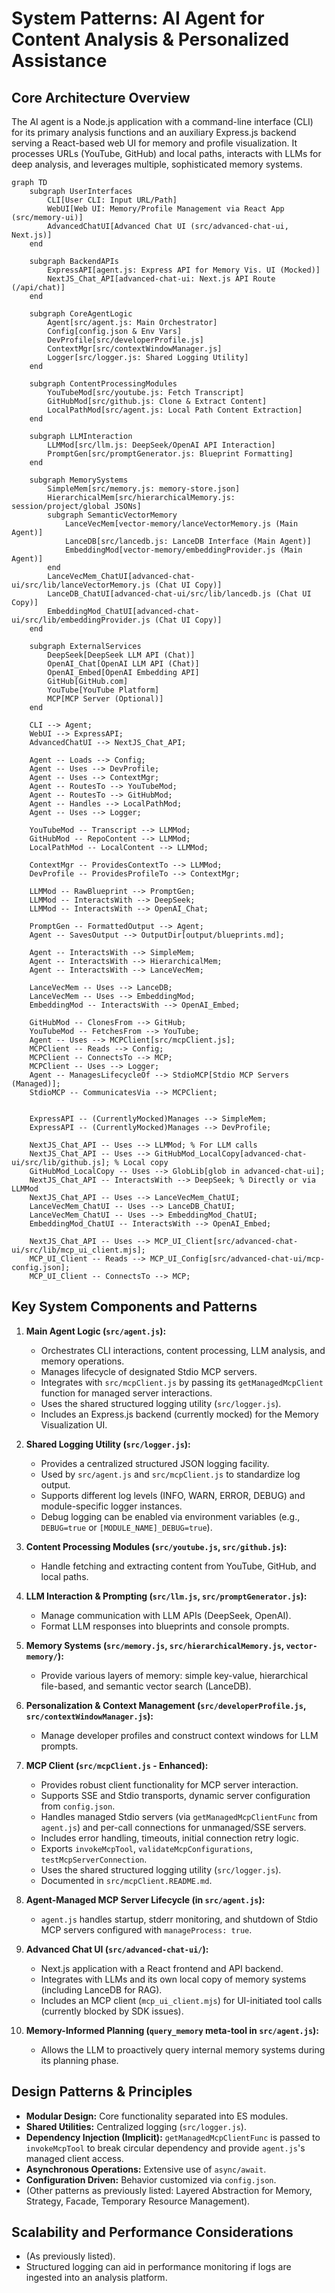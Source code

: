 # System Patterns: AI Agent for Content Analysis & Personalized Assistance

## Core Architecture Overview
The AI agent is a Node.js application with a command-line interface (CLI) for its primary analysis functions and an auxiliary Express.js backend serving a React-based web UI for memory and profile visualization. It processes URLs (YouTube, GitHub) and local paths, interacts with LLMs for deep analysis, and leverages multiple, sophisticated memory systems.

```mermaid
graph TD
    subgraph UserInterfaces
        CLI[User CLI: Input URL/Path]
        WebUI[Web UI: Memory/Profile Management via React App (src/memory-ui)]
        AdvancedChatUI[Advanced Chat UI (src/advanced-chat-ui, Next.js)]
    end

    subgraph BackendAPIs
        ExpressAPI[agent.js: Express API for Memory Vis. UI (Mocked)]
        NextJS_Chat_API[advanced-chat-ui: Next.js API Route (/api/chat)]
    end

    subgraph CoreAgentLogic
        Agent[src/agent.js: Main Orchestrator]
        Config[config.json & Env Vars]
        DevProfile[src/developerProfile.js]
        ContextMgr[src/contextWindowManager.js]
        Logger[src/logger.js: Shared Logging Utility]
    end

    subgraph ContentProcessingModules
        YouTubeMod[src/youtube.js: Fetch Transcript]
        GitHubMod[src/github.js: Clone & Extract Content]
        LocalPathMod[src/agent.js: Local Path Content Extraction]
    end

    subgraph LLMInteraction
        LLMMod[src/llm.js: DeepSeek/OpenAI API Interaction]
        PromptGen[src/promptGenerator.js: Blueprint Formatting]
    end

    subgraph MemorySystems
        SimpleMem[src/memory.js: memory-store.json]
        HierarchicalMem[src/hierarchicalMemory.js: session/project/global JSONs]
        subgraph SemanticVectorMemory
            LanceVecMem[vector-memory/lanceVectorMemory.js (Main Agent)]
            LanceDB[src/lancedb.js: LanceDB Interface (Main Agent)]
            EmbeddingMod[vector-memory/embeddingProvider.js (Main Agent)]
        end
        LanceVecMem_ChatUI[advanced-chat-ui/src/lib/lanceVectorMemory.js (Chat UI Copy)]
        LanceDB_ChatUI[advanced-chat-ui/src/lib/lancedb.js (Chat UI Copy)]
        EmbeddingMod_ChatUI[advanced-chat-ui/src/lib/embeddingProvider.js (Chat UI Copy)]
    end
    
    subgraph ExternalServices
        DeepSeek[DeepSeek LLM API (Chat)]
        OpenAI_Chat[OpenAI LLM API (Chat)]
        OpenAI_Embed[OpenAI Embedding API]
        GitHub[GitHub.com]
        YouTube[YouTube Platform]
        MCP[MCP Server (Optional)]
    end

    CLI --> Agent;
    WebUI --> ExpressAPI;
    AdvancedChatUI --> NextJS_Chat_API;
    
    Agent -- Loads --> Config;
    Agent -- Uses --> DevProfile;
    Agent -- Uses --> ContextMgr;
    Agent -- RoutesTo --> YouTubeMod;
    Agent -- RoutesTo --> GitHubMod;
    Agent -- Handles --> LocalPathMod;
    Agent -- Uses --> Logger;
    
    YouTubeMod -- Transcript --> LLMMod;
    GitHubMod -- RepoContent --> LLMMod;
    LocalPathMod -- LocalContent --> LLMMod;
    
    ContextMgr -- ProvidesContextTo --> LLMMod;
    DevProfile -- ProvidesProfileTo --> ContextMgr;
    
    LLMMod -- RawBlueprint --> PromptGen;
    LLMMod -- InteractsWith --> DeepSeek;
    LLMMod -- InteractsWith --> OpenAI_Chat;
    
    PromptGen -- FormattedOutput --> Agent;
    Agent -- SavesOutput --> OutputDir[output/blueprints.md];

    Agent -- InteractsWith --> SimpleMem;
    Agent -- InteractsWith --> HierarchicalMem;
    Agent -- InteractsWith --> LanceVecMem;
    
    LanceVecMem -- Uses --> LanceDB;
    LanceVecMem -- Uses --> EmbeddingMod;
    EmbeddingMod -- InteractsWith --> OpenAI_Embed;

    GitHubMod -- ClonesFrom --> GitHub;
    YouTubeMod -- FetchesFrom --> YouTube;
    Agent -- Uses --> MCPClient[src/mcpClient.js];
    MCPClient -- Reads --> Config;
    MCPClient -- ConnectsTo --> MCP;
    MCPClient -- Uses --> Logger;
    Agent -- ManagesLifecycleOf --> StdioMCP[Stdio MCP Servers (Managed)];
    StdioMCP -- CommunicatesVia --> MCPClient;


    ExpressAPI -- (CurrentlyMocked)Manages --> SimpleMem;
    ExpressAPI -- (CurrentlyMocked)Manages --> DevProfile;

    NextJS_Chat_API -- Uses --> LLMMod; % For LLM calls
    NextJS_Chat_API -- Uses --> GitHubMod_LocalCopy[advanced-chat-ui/src/lib/github.js]; % Local copy
    GitHubMod_LocalCopy -- Uses --> GlobLib[glob in advanced-chat-ui];
    NextJS_Chat_API -- InteractsWith --> DeepSeek; % Directly or via LLMMod
    NextJS_Chat_API -- Uses --> LanceVecMem_ChatUI;
    LanceVecMem_ChatUI -- Uses --> LanceDB_ChatUI;
    LanceVecMem_ChatUI -- Uses --> EmbeddingMod_ChatUI;
    EmbeddingMod_ChatUI -- InteractsWith --> OpenAI_Embed;

    NextJS_Chat_API -- Uses --> MCP_UI_Client[src/advanced-chat-ui/src/lib/mcp_ui_client.mjs];
    MCP_UI_Client -- Reads --> MCP_UI_Config[src/advanced-chat-ui/mcp-config.json];
    MCP_UI_Client -- ConnectsTo --> MCP;
```

## Key System Components and Patterns

1.  **Main Agent Logic (`src/agent.js`):**
    *   Orchestrates CLI interactions, content processing, LLM analysis, and memory operations.
    *   Manages lifecycle of designated Stdio MCP servers.
    *   Integrates with `src/mcpClient.js` by passing its `getManagedMcpClient` function for managed server interactions.
    *   Uses the shared structured logging utility (`src/logger.js`).
    *   Includes an Express.js backend (currently mocked) for the Memory Visualization UI.

2.  **Shared Logging Utility (`src/logger.js`):**
    *   Provides a centralized structured JSON logging facility.
    *   Used by `src/agent.js` and `src/mcpClient.js` to standardize log output.
    *   Supports different log levels (INFO, WARN, ERROR, DEBUG) and module-specific logger instances.
    *   Debug logging can be enabled via environment variables (e.g., `DEBUG=true` or `[MODULE_NAME]_DEBUG=true`).

3.  **Content Processing Modules (`src/youtube.js`, `src/github.js`):**
    *   Handle fetching and extracting content from YouTube, GitHub, and local paths.

4.  **LLM Interaction & Prompting (`src/llm.js`, `src/promptGenerator.js`):**
    *   Manage communication with LLM APIs (DeepSeek, OpenAI).
    *   Format LLM responses into blueprints and console prompts.

5.  **Memory Systems (`src/memory.js`, `src/hierarchicalMemory.js`, `vector-memory/`):**
    *   Provide various layers of memory: simple key-value, hierarchical file-based, and semantic vector search (LanceDB).

6.  **Personalization & Context Management (`src/developerProfile.js`, `src/contextWindowManager.js`):**
    *   Manage developer profiles and construct context windows for LLM prompts.

7.  **MCP Client (`src/mcpClient.js` - Enhanced):**
    *   Provides robust client functionality for MCP server interaction.
    *   Supports SSE and Stdio transports, dynamic server configuration from `config.json`.
    *   Handles managed Stdio servers (via `getManagedMcpClientFunc` from `agent.js`) and per-call connections for unmanaged/SSE servers.
    *   Includes error handling, timeouts, initial connection retry logic.
    *   Exports `invokeMcpTool`, `validateMcpConfigurations`, `testMcpServerConnection`.
    *   Uses the shared structured logging utility (`src/logger.js`).
    *   Documented in `src/mcpClient.README.md`.

8.  **Agent-Managed MCP Server Lifecycle (in `src/agent.js`):**
    *   `agent.js` handles startup, stderr monitoring, and shutdown of Stdio MCP servers configured with `manageProcess: true`.

9.  **Advanced Chat UI (`src/advanced-chat-ui/`):**
    *   Next.js application with a React frontend and API backend.
    *   Integrates with LLMs and its own local copy of memory systems (including LanceDB for RAG).
    *   Includes an MCP client (`mcp_ui_client.mjs`) for UI-initiated tool calls (currently blocked by SDK issues).

10. **Memory-Informed Planning (`query_memory` meta-tool in `src/agent.js`):**
    *   Allows the LLM to proactively query internal memory systems during its planning phase.

## Design Patterns & Principles
-   **Modular Design:** Core functionality separated into ES modules.
-   **Shared Utilities:** Centralized logging (`src/logger.js`).
-   **Dependency Injection (Implicit):** `getManagedMcpClientFunc` is passed to `invokeMcpTool` to break circular dependency and provide `agent.js`'s managed client access.
-   **Asynchronous Operations:** Extensive use of `async/await`.
-   **Configuration Driven:** Behavior customized via `config.json`.
-   (Other patterns as previously listed: Layered Abstraction for Memory, Strategy, Facade, Temporary Resource Management).

## Scalability and Performance Considerations
-   (As previously listed).
-   Structured logging can aid in performance monitoring if logs are ingested into an analysis platform.
